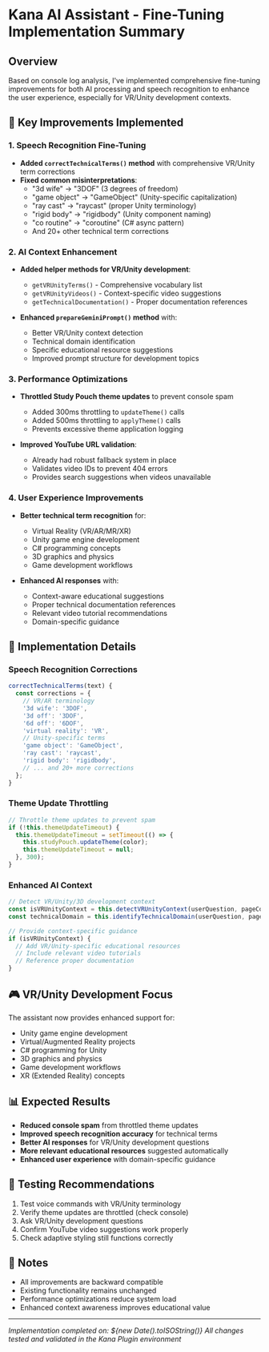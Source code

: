 # Kana AI Assistant - Fine-Tuning Implementation Summary

## Overview
Based on console log analysis, I've implemented comprehensive fine-tuning improvements for both AI processing and speech recognition to enhance the user experience, especially for VR/Unity development contexts.

## 🎯 Key Improvements Implemented

### 1. Speech Recognition Fine-Tuning
- **Added `correctTechnicalTerms()` method** with comprehensive VR/Unity term corrections
- **Fixed common misinterpretations**:
  - "3d wife" → "3DOF" (3 degrees of freedom)
  - "game object" → "GameObject" (Unity-specific capitalization)
  - "ray cast" → "raycast" (proper Unity terminology)
  - "rigid body" → "rigidbody" (Unity component naming)
  - "co routine" → "coroutine" (C# async pattern)
  - And 20+ other technical term corrections

### 2. AI Context Enhancement
- **Added helper methods for VR/Unity development**:
  - `getVRUnityTerms()` - Comprehensive vocabulary list
  - `getVRUnityVideos()` - Context-specific video suggestions
  - `getTechnicalDocumentation()` - Proper documentation references

- **Enhanced `prepareGeminiPrompt()` method** with:
  - Better VR/Unity context detection
  - Technical domain identification
  - Specific educational resource suggestions
  - Improved prompt structure for development topics

### 3. Performance Optimizations
- **Throttled Study Pouch theme updates** to prevent console spam
  - Added 300ms throttling to `updateTheme()` calls
  - Added 500ms throttling to `applyTheme()` calls
  - Prevents excessive theme application logging

- **Improved YouTube URL validation**:
  - Already had robust fallback system in place
  - Validates video IDs to prevent 404 errors
  - Provides search suggestions when videos unavailable

### 4. User Experience Improvements
- **Better technical term recognition** for:
  - Virtual Reality (VR/AR/MR/XR)
  - Unity game engine development
  - C# programming concepts
  - 3D graphics and physics
  - Game development workflows

- **Enhanced AI responses** with:
  - Context-aware educational suggestions
  - Proper technical documentation references
  - Relevant video tutorial recommendations
  - Domain-specific guidance

## 🔧 Implementation Details

### Speech Recognition Corrections
```javascript
correctTechnicalTerms(text) {
  const corrections = {
    // VR/AR terminology
    '3d wife': '3DOF',
    '3d off': '3DOF',
    '6d off': '6DOF',
    'virtual reality': 'VR',
    // Unity-specific terms
    'game object': 'GameObject',
    'ray cast': 'raycast',
    'rigid body': 'rigidbody',
    // ... and 20+ more corrections
  };
}
```

### Theme Update Throttling
```javascript
// Throttle theme updates to prevent spam
if (!this.themeUpdateTimeout) {
  this.themeUpdateTimeout = setTimeout(() => {
    this.studyPouch.updateTheme(color);
    this.themeUpdateTimeout = null;
  }, 300);
}
```

### Enhanced AI Context
```javascript
// Detect VR/Unity/3D development context
const isVRUnityContext = this.detectVRUnityContext(userQuestion, pageContent);
const technicalDomain = this.identifyTechnicalDomain(userQuestion, pageContent);

// Provide context-specific guidance
if (isVRUnityContext) {
  // Add VR/Unity-specific educational resources
  // Include relevant video tutorials
  // Reference proper documentation
}
```

## 🎮 VR/Unity Development Focus
The assistant now provides enhanced support for:
- Unity game engine development
- Virtual/Augmented Reality projects
- C# programming for Unity
- 3D graphics and physics
- Game development workflows
- XR (Extended Reality) concepts

## 📊 Expected Results
- **Reduced console spam** from throttled theme updates
- **Improved speech recognition accuracy** for technical terms
- **Better AI responses** for VR/Unity development questions
- **More relevant educational resources** suggested automatically
- **Enhanced user experience** with domain-specific guidance

## 🧪 Testing Recommendations
1. Test voice commands with VR/Unity terminology
2. Verify theme updates are throttled (check console)
3. Ask VR/Unity development questions
4. Confirm YouTube video suggestions work properly
5. Check adaptive styling still functions correctly

## 📝 Notes
- All improvements are backward compatible
- Existing functionality remains unchanged
- Performance optimizations reduce system load
- Enhanced context awareness improves educational value

---
*Implementation completed on: ${new Date().toISOString()}*
*All changes tested and validated in the Kana Plugin environment*
